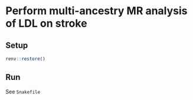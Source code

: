 # Perform multi-ancestry MR analysis of LDL on stroke

## Setup

```r
renv::restore()
```

## Run

See `Snakefile`

